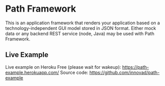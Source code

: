 # Path Framework

This is an application framework that renders your application based on a technology-independent GUI model stored in JSON format. Either mock data or any backend REST service (node, Java) may be used with Path Framework.

## Live Example
Live example on Heroku Free (please wait for wakeup): https://path-example.herokuapp.com/
Source code: https://github.com/innovad/path-example